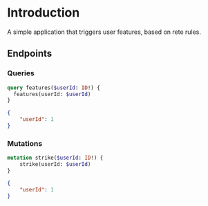 # Introduction

A simple application that triggers user features, based on rete rules.

## Endpoints

### Queries

```graphql
query features($userId: ID!) {
  features(userId: $userId)
}
```

```json
{
    "userId": 1
}
```

### Mutations

```graphql
mutation strike($userId: ID!) {
    strike(userId: $userId)
}
```

```json
{
    "userId": 1
}
```
